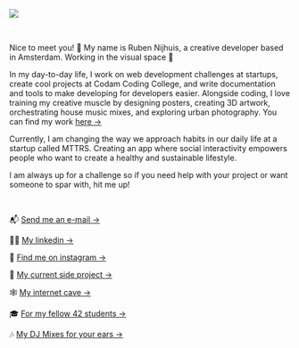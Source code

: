 <a href="https://rubennijhuis.com"><img src="https://images.ctfassets.net/vf2eiv36rew2/3hXhnxi3oJYrpkPOFqheVE/a33b25b455d47a5bdfab83a9e1168fc9/Untitled-2-01.png?w=4000&h=2249&q=20&fm=webp"></a>

<br>

Nice to meet you! 👋 My name is Ruben Nijhuis, a creative developer based in Amsterdam. Working in the visual space 👻

In my day-to-day life, I work on web development challenges at startups, create cool projects at Codam Coding College, and write documentation and tools to make developing for developers easier. Alongside coding, I love training my creative muscle by designing posters, creating 3D artwork, orchestrating house music mixes, and exploring urban photography. You can find my work <a href="https://rubennijhuis.com/gallery">here →</a>

Currently, I am changing the way we approach habits in our daily life at a startup called MTTRS. Creating an app where social interactivity empowers people who want to create a healthy and sustainable lifestyle.

I am always up for a challenge so if you need help with your project or want someone to spar with, hit me up!

<br>

📬  <a href="mailto:contact@rubennijhuis.com">Send me an e-mail →</a>

👨‍💼  <a href="https://www.linkedin.com/in/ruben-nijhuis">My linkedin →</a>

📸  <a href="https://instagram.com/ruben__nijhuis">Find me on instagram →</a>

🤙  <a href="https://github.com/RubenNijhuis/Mini-Ray-Tracer">My current side project →</a>

🕸  <a href="https://rubennijhuis.com">My internet cave →</a>

🎓  <a href="https://profile.intra.42.fr/users/rnijhuis">For my fellow 42 students →</a>

🎶  <a href="https://soundcloud.com/user-945766532-607674239">My DJ Mixes for your ears →</a>
